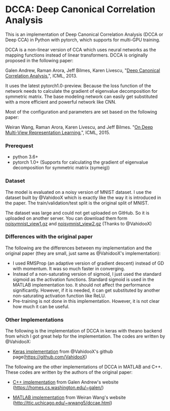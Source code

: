 # DCCA: Deep Canonical Correlation Analysis

This is an implementation of Deep Canonical Correlation Analysis (DCCA or Deep CCA) in Python with pytorch, which supports for multi-GPU training.

DCCA is a non-linear version of CCA which uses neural networks as the mapping functions instead of linear transformers. DCCA is originally proposed in the following paper:

Galen Andrew, Raman Arora, Jeff Bilmes, Karen Livescu, "[Deep Canonical Correlation Analysis.](http://www.jmlr.org/proceedings/papers/v28/andrew13.pdf)", ICML, 2013.

It uses the latest pytorch1.0-preview. Because the loss function of the network needs to calculate the gradient of eigenvalue decomposition for symmetric matrix. The base modeling network can easily get substituted with a more efficient and powerful network like CNN.

Most of the configuration and parameters are set based on the following paper:

Weiran Wang, Raman Arora, Karen Livescu, and Jeff Bilmes. "[On Deep Multi-View Representation Learning.](http://proceedings.mlr.press/v37/wangb15.pdf)", ICML, 2015.

### Prerequest

* python 3.6+
* pytorch 1.0+ (Supports for calculating the gradient of eigenvalue decomposition for symmetric matrix (symeig))

### Dataset
The model is evaluated on a noisy version of MNIST dataset. I use the dataset built by @VahidooX which is exactly like the way it is introduced in the paper. The train/validation/test split is the original split of MNIST.

The dataset was large and could not get uploaded on GitHub. So it is uploaded on another server. You can download them form [noisymnist_view1.gz]('https://www2.cs.uic.edu/~vnoroozi/noisy-mnist/noisymnist_view1.gz') and [noisymnist_view2.gz]('https://www2.cs.uic.edu/~vnoroozi/noisy-mnist/noisymnist_view2.gz') (Thanks to @VahidooX)

### Differences with the original paper
The following are the differences between my implementation and the original paper (they are small, just same as @VahidooX's implementation):

 * I used RMSProp (an adaptive version of gradient descent) instead of GD with momentum. It was so much faster in converging.
 * Instead of a non-saturating version of sigmoid, I just used the standard sigmoid as the activation functions. Standard sigmoid is used in the MATLAB implementation too. It should not affect the performance significantly. However, if it is needed, it can get substituted by another non-saturating activation function like ReLU.
 * Pre-training is not done in this implementation. However, it is not clear how much it can be useful.

### Other Implementations
The following is the implementation of DCCA in keras with theano backend from which I got great help for the implementation. The codes are written by @VahidooX:

* [Keras implementation](https://github.com/VahidooX/DeepCCA) from @VahidooX's github page(https://github.com/VahidooX)

The following are the other implementations of DCCA in MATLAB and C++. These codes are written by the authors of the original paper:

* [C++ implementation](https://homes.cs.washington.edu/~galen/files/dcca.tgz) from Galen Andrew's website (https://homes.cs.washington.edu/~galen/)

* [MATLAB implementation](http://ttic.uchicago.edu/~wwang5/papers/dccae.tgz) from Weiran Wang's website (http://ttic.uchicago.edu/~wwang5/dccae.html)
